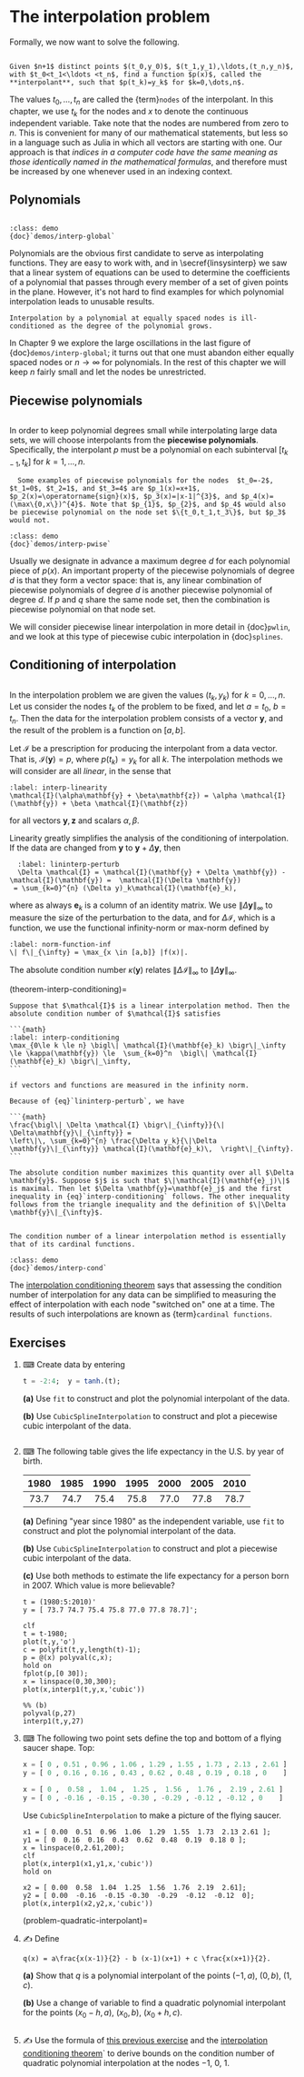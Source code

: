 # The interpolation problem

Formally, we now want to solve the following.

```{index} interpolation
```

```{proof:definition} Interpolation problem
Given $n+1$ distinct points $(t_0,y_0)$, $(t_1,y_1),\ldots,(t_n,y_n)$, with $t_0<t_1<\ldots <t_n$, find a function $p(x)$, called the **interpolant**, such that $p(t_k)=y_k$ for $k=0,\dots,n$.
```

The values $t_0,\ldots,t_n$ are called the {term}`nodes` of the interpolant. In this chapter, we use $t_k$ for the nodes and $x$ to denote the continuous independent variable. Take note that the nodes are numbered from zero to $n$. This is convenient for many of our mathematical statements, but less so in a language such as Julia in which all vectors are starting with one. Our approach is that *indices in a computer code have the same meaning as those identically named in the mathematical formulas*, and therefore must be increased by one whenever used in an indexing context.

## Polynomials

```{index} interpolation; by polynomials
```

````{prf:example} Julia demo
:class: demo
{doc}`demos/interp-global`
````

Polynomials are the obvious first candidate to serve as interpolating functions. They are easy to work with, and in \secref{linsysinterp} we saw that a linear system of equations can be used to determine the coefficients of a polynomial that passes through every member of a set of given points in the plane. However, it's not hard to find examples for which polynomial interpolation leads to unusable results.

```{margin}
Interpolation by a polynomial at equally spaced nodes is ill-conditioned as the degree of the polynomial grows.
```

In Chapter 9 we explore the large oscillations in the last figure of {doc}`demos/interp-global`; it turns out that one must abandon either equally spaced nodes or $n\to\infty$ for polynomials. In the rest of this chapter we will keep $n$ fairly small and let the nodes be unrestricted.

## Piecewise polynomials

```{index} interpolation; by piecewise polnyomials
```

In order to keep polynomial degrees small while interpolating large data sets, we will choose interpolants from the **piecewise polynomials**. Specifically, the interpolant $p$ must be a polynomial on each subinterval $[t_{k-1},t_k]$ for $k=1,\ldots,n$.

````{prf:example}
  Some examples of piecewise polynomials for the nodes  $t_0=-2$, $t_1=0$, $t_2=1$, and $t_3=4$ are $p_1(x)=x+1$, $p_2(x)=\operatorname{sign}(x)$, $p_3(x)=|x-1|^{3}$, and $p_4(x)=(\max\{0,x\})^{4}$. Note that $p_{1}$, $p_{2}$, and $p_4$ would also be piecewise polynomial on the node set $\{t_0,t_1,t_3\}$, but $p_3$ would not.
````

````{prf:example} Julia demo
:class: demo
{doc}`demos/interp-pwise`
````

Usually we designate in advance a maximum degree $d$ for each polynomial piece of $p(x)$. An important property of the piecewise polynomials of degree $d$ is that they form a vector space: that is, any linear combination of piecewise polynomials of degree $d$ is another piecewise polynomial of degree $d$. If $p$ and $q$ share the same node set, then the combination is piecewise polynomial on that node set.

We will consider piecewise linear interpolation in more detail in {doc}`pwlin`, and we look at this type of piecewise cubic interpolation in {doc}`splines`.

## Conditioning of interpolation

```{index} condition number; of interpolation
```

In the interpolation problem we are given the values $(t_k,y_k)$ for $k=0,\ldots,n$. Let us consider the nodes $t_k$ of the problem to be fixed, and let $a=t_0$, $b=t_n$. Then the data for the interpolation problem consists of a vector $\mathbf{y}$, and the result of the problem is a function on $[a,b]$.

Let $\mathcal{I}$ be a prescription for producing the interpolant from a data vector.  That is, $\mathcal{I}(\mathbf{y})=p$, where $p(t_k)=y_k$ for all $k$. The interpolation methods we will consider are all *linear*, in the sense that

```{math}
:label: interp-linearity
\mathcal{I}(\alpha\mathbf{y} + \beta\mathbf{z}) = \alpha \mathcal{I}(\mathbf{y}) + \beta \mathcal{I}(\mathbf{z})
```

for all vectors $\mathbf{y},\mathbf{z}$ and scalars $\alpha,\beta$.

Linearity greatly simplifies the analysis of the conditioning of interpolation. If the data are changed from $\mathbf{y}$ to $\mathbf{y}+ \Delta \mathbf{y}$, then

```{math}
  :label: lininterp-perturb
  \Delta \mathcal{I} = \mathcal{I}(\mathbf{y} + \Delta \mathbf{y}) - \mathcal{I}(\mathbf{y}) =  \mathcal{I}(\Delta \mathbf{y})
 = \sum_{k=0}^{n} (\Delta y)_k\mathcal{I}(\mathbf{e}_k),
```

where as always $\mathbf{e}_k$ is a column of an identity matrix. We use $\|\Delta \mathbf{y}\|_\infty$ to measure the size of the perturbation to the data, and for $\Delta \mathcal{I}$, which is a function, we use the functional infinity-norm or max-norm defined by

```{math}
:label: norm-function-inf
\| f\|_{\infty} = \max_{x \in [a,b]} |f(x)|.
```

The absolute condition number $\kappa(\mathbf{y})$ relates $\|\Delta \mathcal{I} \|_\infty$ to $\|\Delta \mathbf{y}\|_\infty$.

(theorem-interp-conditioning)=

````{proof:theorem} Interpolation conditioning
Suppose that $\mathcal{I}$ is a linear interpolation method. Then the absolute condition number of $\mathcal{I}$ satisfies
  
```{math}
:label: interp-conditioning
\max_{0\le k \le n} \bigl\| \mathcal{I}(\mathbf{e}_k) \bigr\|_\infty \le \kappa(\mathbf{y}) \le  \sum_{k=0}^n  \bigl\| \mathcal{I}(\mathbf{e}_k) \bigr\|_\infty,
```

if vectors and functions are measured in the infinity norm.
````

````{proof:proof}
Because of {eq}`lininterp-perturb`, we have

```{math}
\frac{\bigl\| \Delta \mathcal{I} \bigr\|_{\infty}}{\| \Delta\mathbf{y}\|_{\infty}} =
\left\|\, \sum_{k=0}^{n} \frac{\Delta y_k}{\|\Delta \mathbf{y}\|_{\infty}} \mathcal{I}(\mathbf{e}_k)\,  \right\|_{\infty}.
```

The absolute condition number maximizes this quantity over all $\Delta \mathbf{y}$. Suppose $j$ is such that $\|\mathcal{I}(\mathbf{e}_j)\|$ is maximal. Then let $\Delta \mathbf{y}=\mathbf{e}_j$ and the first inequality in {eq}`interp-conditioning` follows. The other inequality follows from the triangle inequality and the definition of $\|\Delta \mathbf{y}\|_{\infty}$.
````

```{index} cardinal functions
```

```{margin}
The condition number of a linear interpolation method is essentially that of its cardinal functions.
```

````{prf:example} Julia demo
:class: demo
{doc}`demos/interp-cond`
````

The [interpolation conditioning theorem](theorem-interp-conditioning) says that assessing the condition number of interpolation for any data can be simplified to measuring the effect of interpolation with each node "switched on" one at a time. The results of such interpolations are known as {term}`cardinal functions`.

## Exercises

1. ⌨ Create data by entering

    ``` julia
    t = -2:4;  y = tanh.(t);
    ```

    **(a)** Use `fit` to construct and plot the polynomial interpolant of the data.

    **(b)** Use `CubicSplineInterpolation` to construct and plot a piecewise cubic interpolant of the data.

    ````{only} solutions
    ````

2. ⌨ The following table gives the life expectancy in the U.S. by year of birth.

      | 1980 | 1985 | 1990 | 1995 | 2000 | 2005 | 2010 |
      |:---:|:----:|:-----:|:----:|:----:|:----:|:----:|
      | 73.7 | 74.7 | 75.4 | 75.8 | 77.0 | 77.8 | 78.7 |

    **(a)** Defining "year since 1980" as the independent variable, use `fit` to construct and plot the polynomial interpolant of the data.

    **(b)** Use `CubicSplineInterpolation` to construct and plot a piecewise cubic interpolant of the data.

    **(c)** Use both methods to estimate the life expectancy for a person born in 2007. Which value is more believable?
  
    ````{only} solutions
    t = (1980:5:2010)'
    y = [ 73.7 74.7 75.4 75.8 77.0 77.8 78.7]';

    clf
    t = t-1980;
    plot(t,y,'o')
    c = polyfit(t,y,length(t)-1);
    p = @(x) polyval(c,x);
    hold on
    fplot(p,[0 30]);
    x = linspace(0,30,300);
    plot(x,interp1(t,y,x,'cubic'))

    %% (b)
    polyval(p,27)
    interp1(t,y,27)
    ````

3. ⌨ The following two point sets define the top and bottom of a flying saucer shape.
    Top:

    ``` julia
    x = [ 0 , 0.51 , 0.96 , 1.06 , 1.29 , 1.55 , 1.73 , 2.13 , 2.61 ]
    y = [ 0 , 0.16 , 0.16 , 0.43 , 0.62 , 0.48 , 0.19 , 0.18 , 0    ]
    ```

    ``` julia
    x = [ 0 ,  0.58 ,  1.04 ,  1.25 ,  1.56 ,  1.76 ,  2.19 , 2.61 ]
    y = [ 0 , -0.16 , -0.15 , -0.30 , -0.29 , -0.12 , -0.12 , 0    ]
    ```

    Use `CubicSplineInterpolation` to make a picture of the flying saucer. 

    ````{only} solutions
    x1 = [ 0.00  0.51  0.96  1.06  1.29  1.55  1.73  2.13 2.61 ];
    y1 = [ 0  0.16  0.16  0.43  0.62  0.48  0.19  0.18 0 ]; 
    x = linspace(0,2.61,200);
    clf
    plot(x,interp1(x1,y1,x,'cubic'))
    hold on

    x2 = [ 0.00  0.58  1.04  1.25  1.56  1.76  2.19  2.61];
    y2 = [ 0.00  -0.16  -0.15 -0.30  -0.29  -0.12  -0.12  0];
    plot(x,interp1(x2,y2,x,'cubic'))
    ````

    (problem-quadratic-interpolant)=
4. ✍ Define

    ```{math}
    q(x) = a\frac{x(x-1)}{2} - b (x-1)(x+1) + c \frac{x(x+1)}{2}.
    ```

    **(a)** Show that $q$ is a polynomial interpolant of the points $(-1,a)$, $(0,b)$, $(1,c)$.

    **(b)** Use a change of variable to find a quadratic polynomial interpolant for the points $(x_0-h,a)$, $(x_0,b)$, $(x_0+h,c)$.
  
    ````{only} solutions
    ````

5. ✍ Use the formula of [this previous exercise](problem-quadratic-interpolant) and the [interpolation conditioning theorem](theorem-interp-conditioning)` to derive bounds on the condition number of quadratic polynomial interpolation at the nodes $-1$, $0$, $1$.

    ````{only} solutions
    ````
